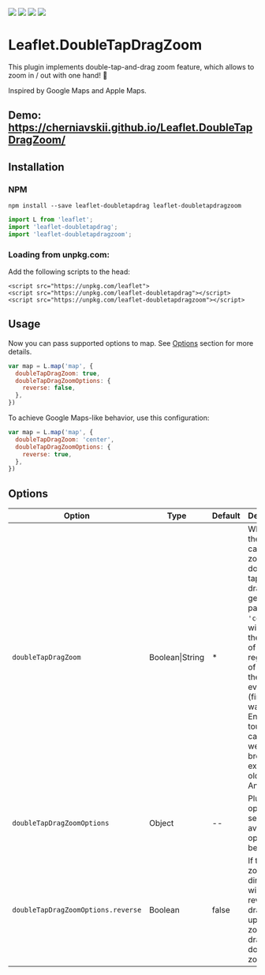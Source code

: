 ![](https://img.shields.io/npm/v/leaflet-doubletapdragzoom.svg)
![](https://img.shields.io/bundlephobia/minzip/leaflet-doubletapdragzoom.svg)
![](https://img.shields.io/npm/l/leaflet-doubletapdragzoom.svg)
![](https://img.shields.io/npm/dt/leaflet-doubletapdragzoom.svg)



# Leaflet.DoubleTapDragZoom

This plugin implements double-tap-and-drag zoom feature, which allows to zoom in / out with one hand! :tada:

Inspired by Google Maps and Apple Maps.

## Demo: https://cherniavskii.github.io/Leaflet.DoubleTapDragZoom/

## Installation

### NPM

`npm install --save leaflet-doubletapdrag leaflet-doubletapdragzoom`

```js
import L from 'leaflet';
import 'leaflet-doubletapdrag';
import 'leaflet-doubletapdragzoom';
```

### Loading from unpkg.com:

Add the following scripts to the head:

```
<script src="https://unpkg.com/leaflet">
<script src="https://unpkg.com/leaflet-doubletapdrag"></script>
<script src="https://unpkg.com/leaflet-doubletapdragzoom"></script>
```

## Usage

Now you can pass supported options to map.
See [Options](#options) section for more details.

```js
var map = L.map('map', {
  doubleTapDragZoom: true,
  doubleTapDragZoomOptions: {
    reverse: false,
  },
})
```

To achieve Google Maps-like behavior, use this configuration:
```js
var map = L.map('map', {
  doubleTapDragZoom: 'center',
  doubleTapDragZoomOptions: {
    reverse: true,
  },
})
```

## Options

| Option |  Type | Default | Description |
| ------ | ----- | ------- | ----------- |
| `doubleTapDragZoom` | Boolean\|String | * | Whether the map can be zoomed by double-tap-and-drag gesture. If passed `'center'`, it will zoom to the center of the view regardless of where the touch event (finger) was. Enabled for touch-capable web browsers except for old Androids |
| `doubleTapDragZoomOptions` | Object | -- | Plugin options, see available options below |
| `doubleTapDragZoomOptions.reverse` | Boolean | false | If true, zoom drag direction will be reversed - dragging up will zoom out, dragging down will zoom in |

